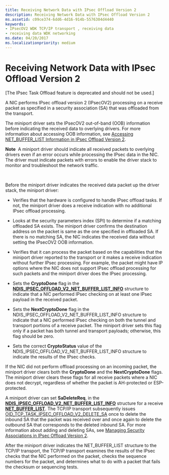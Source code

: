 ```yaml
---
title: Receiving Network Data with IPsec Offload Version 2
description: Receiving Network Data with IPsec Offload Version 2
ms.assetid: c09ce374-6dd6-4d16-914b-5576304d4440
keywords:
- IPsecOV2 WDK TCP/IP transport , receiving data
- receiving data WDK networking
ms.date: 04/20/2017
ms.localizationpriority: medium
---
```


# Receiving Network Data with IPsec Offload Version 2

\[The IPsec Task Offload feature is deprecated and should not be used.\]




A NIC performs IPsec offload version 2 (IPsecOV2) processing on a receive packet as specified in a security association (SA) that was offloaded from the transport.

The miniport driver sets the IPsecOV2 out-of-band (OOB) information before indicating the received data to overlying drivers. For more information about accessing OOB information, see [Accessing NET\_BUFFER\_LIST Information in IPsec Offload Version 2](accessing-net-buffer-list-information-in-ipsec-offload-version-2.md).

**Note**  A miniport driver should indicate all received packets to overlying drivers even if an error occurs while processing the IPsec data in the NIC. The driver must indicate packets with errors to enable the driver stack to monitor and troubleshoot the network traffic.

 

Before the miniport driver indicates the received data packet up the driver stack, the miniport driver:

-   Verifies that the hardware is configured to handle IPsec offload tasks. If not, the miniport driver does a receive indication with no additional IPsec offload processing.

-   Looks at the security parameters index (SPI) to determine if a matching offloaded SA exists. The miniport driver confirms the destination address on the packet is same as the one specified in offloaded SA. If there is no matching SA, the NIC indicates the received data without setting the IPsecOV2 OOB information.

-   Verifies that it can process the packet based on the capabilities that the miniport driver reported to the transport or it makes a receive indication without further IPsec processing. For example, the packet might have IP options where the NIC does not support IPsec offload processing for such packets and the miniport driver does the IPsec processing.

-   Sets the **CryptoDone** flag in the [**NDIS\_IPSEC\_OFFLOAD\_V2\_NET\_BUFFER\_LIST\_INFO**](https://msdn.microsoft.com/library/windows/hardware/ff565818) structure to indicate that a NIC performed IPsec checking on at least one IPsec payload in the received packet.

-   Sets the **NextCryptoDone** flag in the NDIS\_IPSEC\_OFFLOAD\_V2\_NET\_BUFFER\_LIST\_INFO structure to indicate that a NIC performed IPsec checking on both the tunnel and transport portions of a receive packet. The miniport driver sets this flag only if a packet has both tunnel and transport payloads; otherwise, this flag should be zero.

-   Sets the correct **CryptoStatus** value of the NDIS\_IPSEC\_OFFLOAD\_V2\_NET\_BUFFER\_LIST\_INFO structure to indicate the results of the IPsec checks.

If the NIC did not perform offload processing on an incoming packet, the miniport driver clears both the **CryptoDone** and the **NextCryptoDone** flags. The miniport driver clears these flags for all receive packets where a NIC does not decrypt, regardless of whether the packet is AH-protected or ESP-protected.

A miniport driver can set **SaDeleteReq**, in the [**NDIS\_IPSEC\_OFFLOAD\_V2\_NET\_BUFFER\_LIST\_INFO**](https://msdn.microsoft.com/library/windows/hardware/ff565818) structure for a receive [**NET\_BUFFER\_LIST**](https://msdn.microsoft.com/library/windows/hardware/ff568388). The TCP/IP transport subsequently issues [OID\_TCP\_TASK\_IPSEC\_OFFLOAD\_V2\_DELETE\_SA](https://msdn.microsoft.com/library/windows/hardware/ff569813) once to delete the inbound SA that the packet was received over and once again to delete the outbound SA that corresponds to the deleted inbound SA. For more information about adding and deleting SAs, see [Managing Security Associations in IPsec Offload Version 2](managing-security-associations-in-ipsec-offload-version-2.md).

After the miniport driver indicates the NET\_BUFFER\_LIST structure to the TCP/IP transport, the TCP/IP transport examines the results of the IPsec checks that the NIC performed on the packet, checks the sequence numbers for the packet, and determines what to do with a packet that fails the checksum or sequencing tests.

 

 





